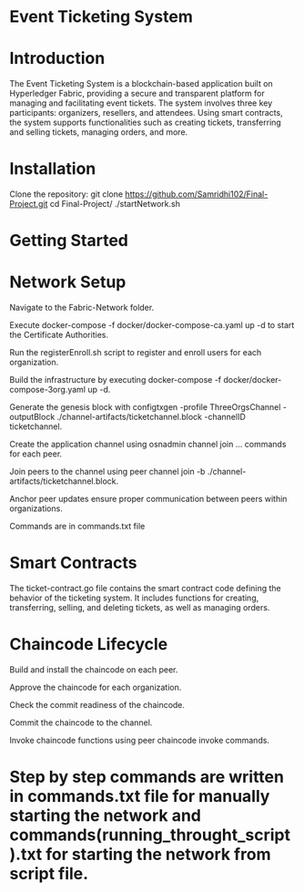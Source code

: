 # Event Ticketing System

# Introduction

The Event Ticketing System is a blockchain-based application built on Hyperledger Fabric, providing a secure and transparent platform for managing and facilitating event tickets. The system involves three key participants: organizers, resellers, and attendees. Using smart contracts, the system supports functionalities such as creating tickets, transferring and selling tickets, managing orders, and more.

# Installation

Clone the repository: git clone https://github.com/Samridhi102/Final-Project.git cd Final-Project/ ./startNetwork.sh

# Getting Started

# Network Setup

Navigate to the Fabric-Network folder.

Execute docker-compose -f docker/docker-compose-ca.yaml up -d to start the Certificate Authorities.

Run the registerEnroll.sh script to register and enroll users for each organization.

Build the infrastructure by executing docker-compose -f docker/docker-compose-3org.yaml up -d.

Generate the genesis block with configtxgen -profile ThreeOrgsChannel -outputBlock ./channel-artifacts/ticketchannel.block -channelID ticketchannel.

Create the application channel using osnadmin channel join ... commands for each peer.

Join peers to the channel using peer channel join -b ./channel-artifacts/ticketchannel.block.

Anchor peer updates ensure proper communication between peers within organizations.

Commands are in commands.txt file

# Smart Contracts

The ticket-contract.go file contains the smart contract code defining the behavior of the ticketing system. It includes functions for creating, transferring, selling, and deleting tickets, as well as managing orders.

# Chaincode Lifecycle

Build and install the chaincode on each peer.

Approve the chaincode for each organization.

Check the commit readiness of the chaincode.

Commit the chaincode to the channel.

Invoke chaincode functions using peer chaincode invoke commands.

# Step by step commands are written in commands.txt file for manually starting the network and commands(running_throught_script).txt for starting the network from script file.


